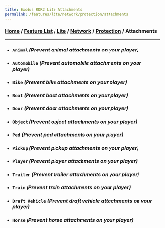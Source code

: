 ```yaml
---
title: Exodus RDR2 Lite Attachments
permalink: /features/lite/network/protection/attachments
---
```

### [Home](/) / [Feature List](/features) / [Lite](/features/lite) / [Network](/features/lite/network) / [Protection](/features/lite/network/protection) / Attachments
---
- ### `Animal` *(Prevent animal attachments on your player)*
- ### `Automobile` *(Prevent automobile attachments on your player)*
- ### `Bike` *(Prevent bike attachments on your player)*
- ### `Boat` *(Prevent boat attachments on your player)*
- ### `Door` *(Prevent door attachments on your player)*
- ### `Object` *(Prevent object attachments on your player)*
- ### `Ped` *(Prevent ped attachments on your player)*
- ### `Pickup` *(Prevent pickup attachments on your player)*
- ### `Player` *(Prevent player attachments on your player)*
- ### `Trailer` *(Prevent trailer attachments on your player)*
- ### `Train` *(Prevent train attachments on your player)*
- ### `Draft Vehicle` *(Prevent draft vehicle attachments on your player)*
- ### `Horse` *(Prevent horse attachments on your player)*
